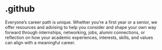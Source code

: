 # .github
Everyone’s career path is unique. Whether you’re a first year or a senior, we offer resources and advising to help you consider and shape your own way forward through internships, networking, jobs, alumni connections, or reflection on how your academic experiences, interests, skills, and values can align with a meaningful career.
